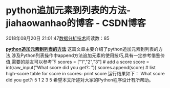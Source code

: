 
# python追加元素到列表的方法​​​​​​​ - jiahaowanhao的博客 - CSDN博客


2018年08月20日 21:01:47[数据分析技术](https://me.csdn.net/jiahaowanhao)阅读数：85


**[python追加元素到列表的方法](http://cda.pinggu.org/view/26422.html)**
这篇文章主要介绍了python追加元素到列表的方法,涉及Python列表操作中append方法追加元素的使用技巧,具有一定参考借鉴价值,需要的朋友可以参考下
scores = ["1","2","3"]
\# add a score
score = int(raw_input("What score did you get?: "))
scores.append(score)
\# list high-score table
for score in scores:
print score
运行结果如下：
What score did you get?: 5
1
2
3
5
希望本文所述对大家的Python程序设计有所帮助。

